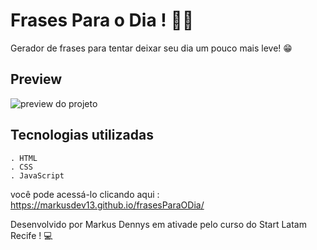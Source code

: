 # Frases Para o Dia ! 📃💜

Gerador de frases para tentar deixar seu dia um pouco mais leve! 😁
 
## Preview

![preview do projeto ](https://i.imgur.com/weTm50C.jpg)

## Tecnologias utilizadas

```
. HTML
. CSS
. JavaScript
```

você pode acessá-lo clicando aqui :  https://markusdev13.github.io/frasesParaODia/



Desenvolvido por Markus Dennys em ativade pelo curso do Start Latam Recife ! 💻
